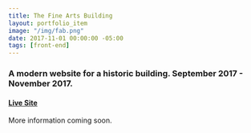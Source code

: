 ```yaml
---
title: The Fine Arts Building
layout: portfolio_item
image: "/img/fab.png"
date: 2017-11-01 00:00:00 -05:00
tags: [front-end]
---
```


### A modern website for a historic building. September 2017 - November 2017.
#### [Live Site](https://www.fineartsbuilding.com/)

More information coming soon.
